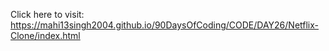 Click here to visit: https://mahi13singh2004.github.io/90DaysOfCoding/CODE/DAY26/Netflix-Clone/index.html
